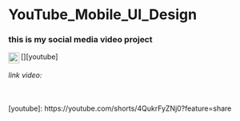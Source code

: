# YouTube_Mobile_UI_Design

### this is my social media video project

[<img align="left" alt="sasakiroo | Youtube" width="22px" src="https://cdn.jsdelivr.net/npm/simple-icons@v3/icons/youtube.svg" />][youtube]


###### link video:
<br>
[youtube]: https://youtube.com/shorts/4QukrFyZNj0?feature=share
